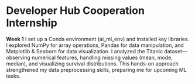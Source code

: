 # Developer Hub Cooperation Internship
**Week 1**
I set up a Conda environment (ai_ml_env) and installed key libraries. I explored NumPy for array operations, Pandas for data manipulation, and Matplotlib & Seaborn for data visualization. I analyzed the Titanic dataset—observing numerical features, handling missing values (mean, mode, median), and visualizing survival distributions. This hands-on approach strengthened my data preprocessing skills, preparing me for upcoming ML tasks.
